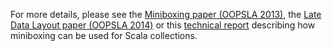 <p>
<div class="paper">
  For more details, please see the <a href="https://github.com/miniboxing/miniboxing-plugin/blob/wip/docs/2013-07-oopsla-preprint.pdf?raw=true" target="_blank">Miniboxing paper (OOPSLA 2013)</a>, the <a href="https://github.com/miniboxing/miniboxing-plugin/blob/wip/docs/2014-08-ldl-oopsla.pdf?raw=true" target="_blank">Late Data Layout paper (OOPSLA 2014)</a> or this <a href="https://github.com/miniboxing/miniboxing-plugin/blob/wip/docs/2014-04-miniboxing-scala-collections.pdf?raw=true" target="_blank">technical report</a> describing how miniboxing can be used for Scala collections.
</div>
</p>

